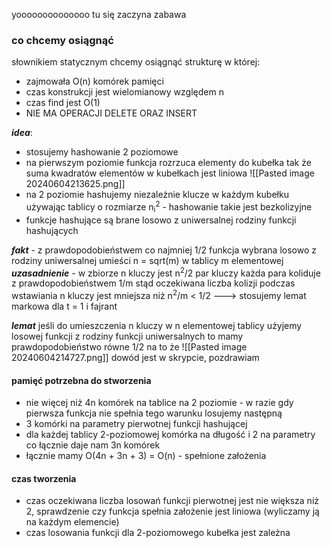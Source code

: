 yoooooooooooooo
tu się zaczyna zabawa
### co chcemy osiągnąć
słownikiem statycznym chcemy osiągnąć strukturę w której:
- zajmowała O(n) komórek pamięci
- czas konstrukcji jest wielomianowy względem n
- czas find jest O(1)
- NIE MA OPERACJI DELETE ORAZ INSERT

***idea***:
- stosujemy hashowanie 2 poziomowe
- na pierwszym poziomie funkcja rozrzuca elementy do kubełka tak że suma kwadratów elementów w kubełkach jest liniowa ![[Pasted image 20240604213625.png]]
- na 2 poziomie hashujemy niezależnie klucze w każdym kubełku używając tablicy o rozmiarze n<sub>i</sub><sup>2</sup> - hashowanie takie jest bezkolizyjne
- funkcje hashujące są brane losowo z uniwersalnej rodziny funkcji hashujących

***fakt*** - z prawdopodobieństwem co najmniej 1/2 funkcja wybrana losowo z rodziny uniwersalnej umieści n = sqrt(m) w tablicy m elementowej
***uzasadnienie*** - w zbiorze n kluczy jest n<sup>2</sup>/2 par kluczy każda para koliduje z prawdopodobieństwem 1/m stąd oczekiwana liczba kolizji podczas wstawiania n kluczy jest mniejsza niż n<sup>2</sup>/m < 1/2 ---> stosujemy lemat markowa dla t = 1 i fajrant


***lemat*** jeśli do umieszczenia n kluczy w n elementowej tablicy użyjemy losowej funkcji z rodziny funkcji uniwersalnych to mamy prawdopodobieństwo równe 1/2 na to że
![[Pasted image 20240604214727.png]]
dowód jest w skrypcie, pozdrawiam

#### pamięć potrzebna do stworzenia
- nie więcej niż 4n komórek na tablice na 2 poziomie - w razie gdy pierwsza funkcja nie spełnia tego warunku losujemy następną
- 3 komórki na parametry pierwotnej funkcji hashującej
- dla każdej tablicy 2-poziomowej komórka na długość i 2 na parametry co łącznie daje nam 3n komórek
- łącznie mamy O(4n + 3n + 3) = O(n) - spełnione założenia
#### czas tworzenia
- czas oczekiwana liczba losowań funkcji pierwotnej jest nie większa niż 2, sprawdzenie czy funkcja spełnia założenie jest liniowa (wyliczamy ją na każdym elemencie)
- czas losowania funkcji dla 2-poziomowego kubełka jest zależna 
